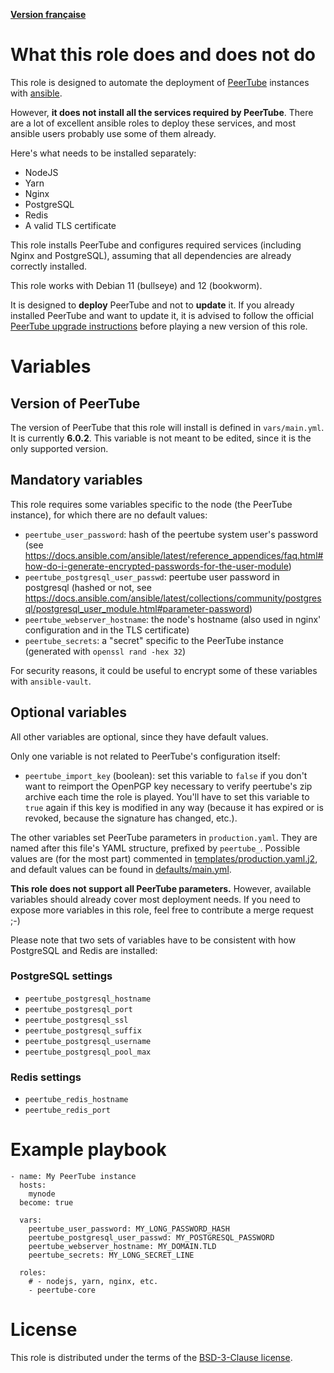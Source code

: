 **[Version française](https://github.com/Ganymede0/ansible_peertube_core/blob/main/README.fr.md)**

# What this role does and does not do

This role is designed to automate the deployment of [PeerTube](https://joinpeertube.org) instances with [ansible](https://www.ansible.com).

However, **it does not install all the services required by PeerTube**. There are a lot of excellent ansible roles to deploy these services, and most ansible users probably use some of them already.

Here's what needs to be installed separately:

- NodeJS
- Yarn
- Nginx
- PostgreSQL
- Redis
- A valid TLS certificate

This role installs PeerTube and configures required services (including Nginx and PostgreSQL), assuming that all dependencies are already correctly installed.

This role works with Debian 11 (bullseye) and 12 (bookworm).

It is designed to **deploy** PeerTube and not to **update** it. If you already installed PeerTube and want to update it, it is advised to follow the official [PeerTube upgrade instructions](https://docs.joinpeertube.org/install/any-os#upgrade) before playing a new version of this role.


# Variables

## Version of PeerTube

The version of PeerTube that this role will install is defined in `vars/main.yml`. It is currently **6.0.2**. This variable is not meant to be edited, since it is the only supported version.


## Mandatory variables

This role requires some variables specific to the node (the PeerTube instance), for which there are no default values:

- `peertube_user_password`: hash of the peertube system user's password (see https://docs.ansible.com/ansible/latest/reference_appendices/faq.html#how-do-i-generate-encrypted-passwords-for-the-user-module)
- `peertube_postgresql_user_passwd`: peertube user password in postgresql (hashed or not, see https://docs.ansible.com/ansible/latest/collections/community/postgresql/postgresql_user_module.html#parameter-password)
- `peertube_webserver_hostname`: the node's hostname (also used in nginx' configuration and in the TLS certificate)
- `peertube_secrets`: a "secret" specific to the PeerTube instance (generated with `openssl rand -hex 32`)

For security reasons, it could be useful to encrypt some of these variables with `ansible-vault`.


## Optional variables

All other variables are optional, since they have default values.

Only one variable is not related to PeerTube's configuration itself:

- `peertube_import_key` (boolean): set this variable to `false` if you don't want to reimport the OpenPGP key necessary to verify peertube's zip archive each time the role is played. You'll have to set this variable to `true` again if this key is modified in any way (because it has expired or is revoked, because the signature has changed, etc.).

The other variables set PeerTube parameters in `production.yaml`. They are named after this file's YAML structure, prefixed by `peertube_`. Possible values are (for the most part) commented in [templates/production.yaml.j2](https://github.com/Ganymede0/ansible_peertube_core/blob/main/templates/production.yaml.j2), and default values can be found in [defaults/main.yml](https://github.com/Ganymede0/ansible_peertube_core/blob/main/defaults/main.yml).

**This role does not support all PeerTube parameters.** However, available variables should already cover most deployment needs. If you need to expose more variables in this role, feel free to contribute a merge request ;-)

Please note that two sets of variables have to be consistent with how PostgreSQL and Redis are installed:

### PostgreSQL settings

- `peertube_postgresql_hostname`
- `peertube_postgresql_port`
- `peertube_postgresql_ssl`
- `peertube_postgresql_suffix`
- `peertube_postgresql_username`
- `peertube_postgresql_pool_max`

### Redis settings

- `peertube_redis_hostname`
- `peertube_redis_port`


# Example playbook

```
- name: My PeerTube instance
  hosts:
    mynode
  become: true

  vars:
    peertube_user_password: MY_LONG_PASSWORD_HASH
    peertube_postgresql_user_passwd: MY_POSTGRESQL_PASSWORD
    peertube_webserver_hostname: MY_DOMAIN.TLD
    peertube_secrets: MY_LONG_SECRET_LINE

  roles:
    # - nodejs, yarn, nginx, etc.
    - peertube-core
```


# License

This role is distributed under the terms of the [BSD-3-Clause license](https://github.com/Ganymede0/ansible_peertube_core/blob/main/LICENSE).
